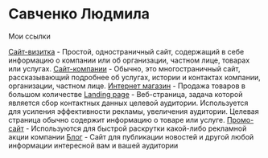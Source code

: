 # Савченко Людмила
Мои ссылки

[Сайт-визитка](https://ludmila560.github.io/Пробник%201/ "") - Простой, одностраничный сайт, содержащий в себе информацию о компании или об организации, частном лице, товарах или услугах.
[Сайт-компании](https://ludmila560.github.io/Пробник%201/ "") - Обычно, это многостраничный сайт, рассказывающий подробнее об услугах, истории и контактах компании, организации, частном лице.
[Интернет магазин](https://ludmila560.github.io/Пробник%201/ "") - Продажа товаров в большом количестве
[Landing page](https://ludmila560.github.io/Пробник%201/ "") - Веб-страница, задача которой является сбор контактных данных целевой аудитории. Используется для усиления эффективности рекламы, увеличения аудитории. Целевая страница обычно содержит информацию о товаре или услуге.
[Промо-сайт](https://ludmila560.github.io/Пробник%201/ "") - Используются для быстрой раскрутки какой-либо рекламной акции компании
[Блог](https://ludmila560.github.io/Пробник%201/ "") - Сайт для публикации новостей и другой любой информации интересной вам и вашей аудитории
